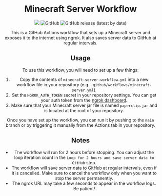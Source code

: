 <div align="center">
<h1>Minecraft Server Workflow</h1>

<img src="https://img.shields.io/badge/build-passing-brightgreen">
<img alt="GitHub" src="https://img.shields.io/github/license/haz3d/PMC-SERVER">
<img alt="GitHub release (latest by date)" src="https://img.shields.io/github/v/release/haz3d/PMC-SERVER">

This is a GitHub Actions workflow that sets up a Minecraft server and exposes it to the internet using ngrok. It also saves server data to GitHub at regular intervals.

## Usage

To use this workflow, you will need to set up a few things:

1. Copy the contents of `minecraft-server-workflow.yml` into a new workflow file in your repository (e.g. `.github/workflows/minecraft-server.yml`).
2. Set the `NGROK_AUTH_TOKEN` secret in your repository settings. You can get your auth token from the [ngrok dashboard](https://dashboard.ngrok.com/get-started/your-authtoken).
3. Make sure that your Minecraft server jar file is named `paperclip.jar` and is located at the root of your repository.

Once you have set up the workflow, you can run it by pushing to the `main` branch or by triggering it manually from the Actions tab in your repository.

## Notes

- The workflow will run for 2 hours before stopping. You can adjust the loop iteration count in the `Loop for 2 hours and save server data to GitHub` step.
- The workflow will save server data to GitHub at regular intervals, even if it is cancelled. Make sure to cancel the workflow only when you want to stop the server permanently.
- The ngrok URL may take a few seconds to appear in the workflow logs. Be patient!
</div>
